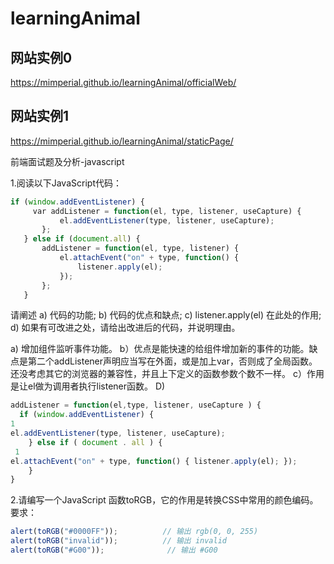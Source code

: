 # learningAnimal

## 网站实例0
https://mimperial.github.io/learningAnimal/officialWeb/

## 网站实例1

https://mimperial.github.io/learningAnimal/staticPage/


前端面试题及分析-javascript

1.阅读以下JavaScript代码：

```javascript
if (window.addEventListener) {
     var addListener = function(el, type, listener, useCapture) {
           el.addEventListener(type, listener, useCapture);
       };
   } else if (document.all) {
       addListener = function(el, type, listener) {
           el.attachEvent("on" + type, function() {
               listener.apply(el);
           });
       };
   }
   ```

请阐述 a) 代码的功能; b) 代码的优点和缺点; c) listener.apply(el) 在此处的作用; d) 如果有可改进之处，请给出改进后的代码，并说明理由。


a) 增加组件监听事件功能。
b）优点是能快速的给组件增加新的事件的功能。缺点是第二个addListener声明应当写在外面，或是加上var，否则成了全局函数。还没考虑其它的浏览器的兼容性，并且上下定义的函数参数个数不一样。
c）作用是让el做为调用者执行listener函数。
D) 
```javascript
addListener = function(el,type, listener, useCapture ) {
  if (window.addEventListener) {
1
el.addEventListener(type, listener, useCapture);
    } else if ( document . all ) {
 1
el.attachEvent("on" + type, function() { listener.apply(el); });
    }  
}
```
2.请编写一个JavaScript 函数toRGB，它的作用是转换CSS中常用的颜色编码。 要求：
```javascript
alert(toRGB("#0000FF"));          // 输出 rgb(0, 0, 255)
alert(toRGB("invalid"));          // 输出 invalid
alert(toRGB("#G00"));              // 输出 #G00
```
